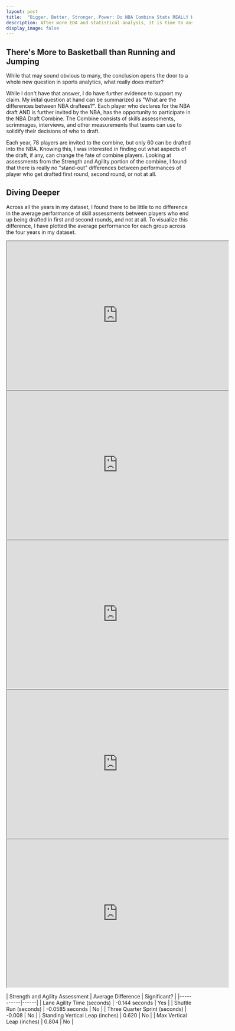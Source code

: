 ```yaml
---
layout: post
title:  "Bigger, Better, Stronger, Power: Do NBA Combine Stats REALLY Have an Effect on Draft Order?"
description: After more EDA and statistical analysis, it is time to answer the question in my latest blog post, "Which metrics stand out as the deciders of the next best players?" And for any doubters, further exploration can be done on my dataset using my streamlit app!
display_image: false
---
```


## There's More to Basketball than Running and Jumping

While that may sound obvious to many, the conclusion opens the door to a whole new question in sports analytics, what really does matter?

While I don't have that answer, I do have further evidence to support my claim. My inital question at hand can be summarized as "What are the differences between NBA draftees?". Each player who declares for the NBA draft AND is further invited by the NBA, has the opportunity to participate in the NBA Draft Combine. The Combine consists of skills assessments, scrimmages, interviews, and other measurements that teams can use to solidify their decisions of who to draft.

Each year, 78 players are invited to the combine, but only 60 can be drafted into the NBA. Knowing this, I was interested in finding out what aspects of the draft, if any, can change the fate of combine players. Looking at assessments from the Strength and Agility portion of the combine, I found that there is really no "stand-out" differences between performances of player who get drafted first round, second round, or not at all.

## Diving Deeper

Across all the years in my dataset, I found there to be little to no difference in the average performance of skill assessments between players who end up being drafted in first and second rounds, and not at all. To visualize this difference, I have plotted the average performance for each group across the four years in my dataset.

<iframe src="https://mfaulconer.github.io/Stat386-Blog/assets/plots/Lane_Agility_Comparison.html" width="600" height="400"></iframe>

<iframe src="https://mfaulconer.github.io/Stat386-Blog/assets/plots/Shuttle_Run_Comparison.html" width="600" height="400"></iframe>

<iframe src="https://mfaulconer.github.io/Stat386-Blog/assets/plots/Three_Q_Comparison.html" width="600" height="400"></iframe>

<iframe src="https://mfaulconer.github.io/Stat386-Blog/assets/plots/Standing_Bar_Comparison.html" width="600" height="400"></iframe>

<iframe src="https://mfaulconer.github.io/Stat386-Blog/assets/plots/Approach_Bar_Comparison.html" width="600" height="400"></iframe>

| Strength and Agility Assessment | Average Difference | Significant? |
|-----------|------| 
| Lane Agility Time (seconds) | -0.144 seconds | Yes |
| Shuttle Run (seconds) | -0.0585 seconds | No |
| Three Quarter Sprint (seconds) | -0.008 | No |
| Standing Vertical Leap (inches) | 0.620 | No |
| Max Vertical Leap (inches) | 0.804 | No |

